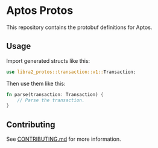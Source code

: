 # Aptos Protos

This repository contains the protobuf definitions for Aptos.

## Usage
Import generated structs like this:
```rust
use libra2_protos::transaction::v1::Transaction;
```

Then use them like this:
```rust
fn parse(transaction: Transaction) {
    // Parse the transaction.
}
```

## Contributing
See [CONTRIBUTING.md](CONTRIBUTING.md) for more information.
